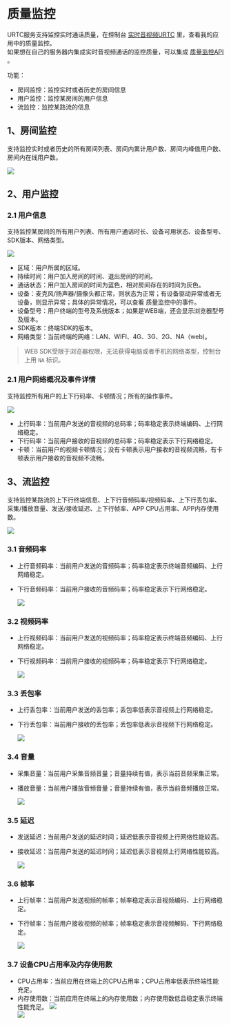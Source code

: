 # 质量监控

URTC服务支持监控实时通话质量，在控制台 [实时音视频URTC](https://console.ucloud.cn/urtc/manage) 里，查看我的应用中的质量监控。    
如果想在自己的服务器内集成实时音视频通话的监控质量，可以集成 [质量监控API](https://docs.ucloud.cn/api/urtc-api/overview) 。


功能：  
  - 房间监控：监控实时或者历史的房间信息
  - 用户监控：监控某房间的用户信息
  - 流监控：监控某路流的信息
  
## 1、房间监控

支持监控实时或者历史的所有房间列表、房间内累计用户数、房间内峰值用户数、房间内在线用户数。

  ![ ](/images/qualityImage/room3.png)
 
 
## 2、用户监控

### 2.1 用户信息

支持监控某房间的所有用户列表、所有用户通话时长、设备可用状态、设备型号、SDK版本、网络类型。    
  
  ![ ](/images/qualityImage/users3.png)


  - 区域：用户所属的区域。  
  - 持续时间：用户加入房间的时间、退出房间的时间。  
  - 通话状态：用户加入房间的时间为蓝色，相对房间存在的时间为灰色。  
  - 设备：麦克风/扬声器/摄像头都正常，则状态为正常；有设备驱动异常或者无设备，则显示异常；具体的异常情况，可以查看 质量监控中的事件。  
  - 设备型号：用户终端的型号及系统版本；如果是WEB端，还会显示浏览器型号及版本。  
  - SDK版本：终端SDK的版本。  
  - 网络类型：当前终端的网络：LAN、WIFI、4G、3G、2G、NA（web)。
  > WEB SDK受限于浏览器权限，无法获得电脑或者手机的网络类型，控制台上用 `NA` 标识。

### 2.1 用户网络概况及事件详情

支持监控所有用户的上下行码率、卡顿情况；所有的操作事件。  

  ![ ](/images/qualityImage/userquality3.png)
  
  - 上行码率：当前用户发送的音视频的总码率；码率稳定表示终端编码、上行网络稳定。
  - 下行码率：当前用户接收的音视频的总码率；码率稳定表示下行网络稳定。
  - 卡顿：当前用户的视频卡顿情况；没有卡顿表示用户接收的音视频流畅，有卡顿表示用户接收的音视频不流畅。
	 
## 3、流监控

支持监控某路流的上下行终端信息、上下行音频码率/视频码率、上下行丢包率、采集/播放音量、发送/接收延迟、上下行帧率、APP CPU占用率、APP内存使用数。   

  ![ ](/images/qualityImage/userquality31.png)
  
### 3.1 音频码率

  - 上行音频码率：当前用户发送的音频码率；码率稳定表示终端音频编码、上行网络稳定。
  - 下行音频码率：当前用户接收的音频码率；码率稳定表示下行网络稳定。
  
    ![ ](/images/qualityImage/userquality32.png)
      
### 3.2 视频码率
  
  - 上行视频码率：当前用户发送的视频码率；码率稳定表示终端音频编码、上行网络稳定。
  - 下行视频码率：当前用户接收的视频码率；码率稳定表示下行网络稳定。
  
     ![ ](/images/qualityImage/userquality34.png) 
     
### 3.3 丢包率       
  
  - 上行丢包率：当前用户发送的丢包率；丢包率低表示音视频上行网络稳定。
  - 下行丢包率：当前用户接收的丢包率；丢包率低表示音视频下行网络稳定。
  
     ![ ](/images/qualityImage/userquality35.png)    
     
### 3.4 音量    
    
  - 采集音量：当前用户采集音频音量；音量持续有值，表示当前音频采集正常。
  - 播放音量：当前用户播放音频音量；音量持续有值，表示当前音频播放正常。
  
     ![ ](/images/qualityImage/userquality36.png)    
     
### 3.5 延迟  

  - 发送延迟：当前用户发送的延迟时间；延迟低表示音视频上行网络性能较高。  
  - 接收延迟：当前用户发送的延迟时间；延迟低表示音视频上行网络性能较高。	 
  
     ![ ](/images/qualityImage/userquality37.png)    
     
### 3.6 帧率       
  
  - 上行帧率：当前用户发送视频的帧率；帧率稳定表示音视频编码、上行网络稳定。
  - 下行帧率：当前用户接收视频的帧率；帧率稳定表示音视频解码、下行网络稳定。
  
    ![ ](/images/qualityImage/userquality38.png)    
     
### 3.7 设备CPU占用率及内存使用数       
             
      
  - CPU占用率：当前应用在终端上的CPU占用率；CPU占用率低表示终端性能充足。
  - 内存使用数：当前应用在终端上的内存使用数；内存使用数低且稳定表示终端性能充足。
     ![ ](/images/qualityImage/userquality39.png)    
     ![ ](/images/qualityImage/userquality40.png)    
